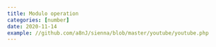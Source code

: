 ```yaml
---
title: Modulo operation
categories: [number]
date: 2020-11-14
example: //github.com/a8nJ/sienna/blob/master/youtube/youtube.php
---
```


